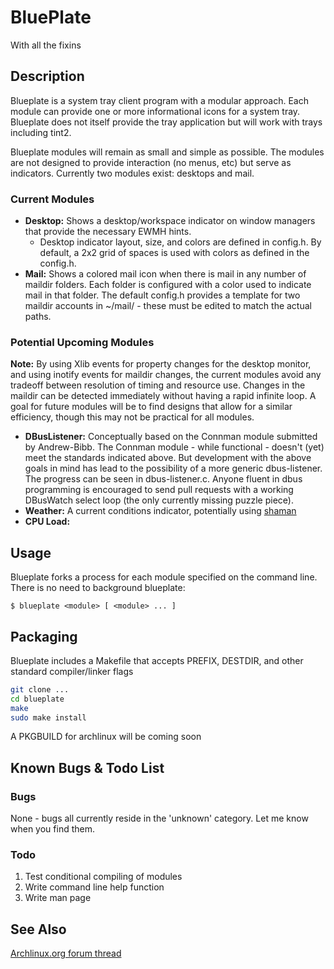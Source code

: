 
BluePlate
=========
With all the fixins


Description
-----------
Blueplate is a system tray client program with a modular approach.  Each module
can provide one or more informational icons for a system tray.  Blueplate does
not itself provide the tray application but will work with trays including
tint2.

Blueplate modules will remain as small and simple as possible.  The modules are
not designed to provide interaction (no menus, etc) but serve as indicators.
Currently two modules exist: desktops and mail.

### Current Modules

- **Desktop:** Shows a desktop/workspace indicator on window managers that
  provide the necessary EWMH hints.
  - Desktop indicator layout, size, and colors are defined in config.h.  By
	 default, a 2x2 grid of spaces is used with colors as defined in the
	 config.h.
- **Mail:** Shows a colored mail icon when there is mail in any number of
  maildir folders.  Each folder is configured with a color used to indicate mail
  in that folder.  The default config.h provides a template for two maildir
  accounts in ~/mail/ - these must be edited to match the actual paths.

### Potential Upcoming Modules

**Note:** By using Xlib events for property changes for the desktop monitor, and
using inotify events for maildir changes, the current modules avoid any tradeoff
between resolution of timing and resource use.  Changes in the maildir can be
detected immediately without having a rapid infinite loop.  A goal for future
modules will be to find designs that allow for a similar efficiency, though this
may not be practical for all modules.


- **DBusListener:** Conceptually based on the Connman module submitted by
  Andrew-Bibb.  The Connman module - while functional - doesn't (yet) meet the
  standards indicated above.  But development with the above goals in mind has
  lead to the possibility of a more generic dbus-listener.  The progress can be
  seen in dbus-listener.c.  Anyone fluent in dbus programming is encouraged to
  send pull requests with a working DBusWatch select loop (the only currently
  missing puzzle piece).
- **Weather:** A current conditions indicator, potentially using
  [shaman](https://github.com/HalosGhost/shaman)
- **CPU Load:**

Usage
-----
Blueplate forks a process for each module specified on the command line.  There
is no need to background blueplate:

```
$ blueplate <module> [ <module> ... ]
```

Packaging
---------

Blueplate includes a Makefile that accepts PREFIX, DESTDIR, and other standard
compiler/linker flags

```bash
git clone ...
cd blueplate
make
sudo make install
```

A PKGBUILD for archlinux will be coming soon

Known Bugs & Todo List
----------------------

### Bugs

None - bugs all currently reside in the 'unknown' category.  Let me know when
you find them.

### Todo

1. Test conditional compiling of modules
1. Write command line help function
1. Write man page

See Also
--------

[Archlinux.org forum thread](https://bbs.archlinux.org/viewtopic.php?id=191842)
